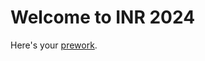 # Welcome to INR 2024

Here's your [prework](https://forms.gle/xba2wVbLXtC1E1Dx9).

```{tableofcontents}
```
